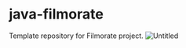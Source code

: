 # java-filmorate
Template repository for Filmorate project.
![Untitled](https://github.com/user-attachments/assets/06e694f9-7a75-49ec-bfa0-06449355f872)
